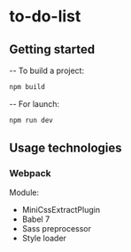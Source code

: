 # to-do-list

## Getting started

-- To build a project:
```bash
npm build
```

-- For launch:
```bash
npm run dev
```

## Usage  technologies 

### Webpack

Module:

- MiniCssExtractPlugin
- Babel 7
- Sass preprocessor
- Style loader 








